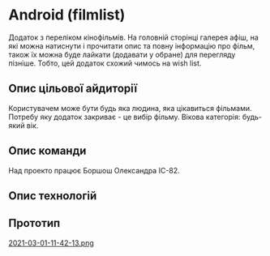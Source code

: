 # Android (filmlist)
Додаток з переліком кінофільмів. На головній сторінці галерея афіш, на які можна натиснути і прочитати опис та повну інформацію про фільм, також їх можна буде лайкати (додавати у обране) для перегляду пізніше. Тобто, цей додаток схожий чимось на wish list. 

## Опис цільової айдиторії
Користувачем може бути будь яка людина, яка цікавиться фільмами. Потребу яку додаток закриває - це вибір фільму.
Вікова категорія: будь-який вік.

## Опис команди
Над проекто працює Боршош Олександра ІС-82.

## Опис технологій

## Прототип
[2021-03-01-11-42-13.png](https://postimg.cc/5XMK1Pq6)
